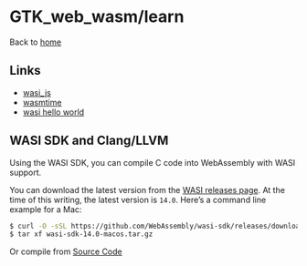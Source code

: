 # GTK_web_wasm/learn

Back to [home](../README.md)

## Links

 - [wasi_js](wasi_js/readme.md)
 - [wasmtime](wasmtime/readme.md)
 - [wasi hello world](./wasi_hello_world/readme.md)


## WASI SDK and Clang/LLVM

Using the WASI SDK, you can compile C code into WebAssembly with WASI support.

You can download the latest version from the [WASI releases page](https://github.com/WebAssembly/wasi-sdk/releases). At the time of this writing, the latest version is ```14.0```. Here’s a command line example for a Mac:

```bash
$ curl -O -sSL https://github.com/WebAssembly/wasi-sdk/releases/download/wasi-sdk-14/wasi-sdk-14.0-macos.tar.gz
$ tar xf wasi-sdk-14.0-macos.tar.gz

```

Or compile from [Source Code](https://github.com/WebAssembly/wasi-sdk)

